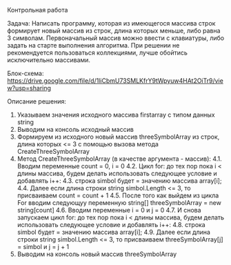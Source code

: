 Контрольная работа

Задача: Написать программу, которая из имеющегося массива строк формирует новый массив из строк, длина которых меньше, либо равна 3 символам. Первоначальный массив можно ввести с клавиатуры, либо задать на старте выполнения алгоритма. При решении не рекомендуется пользоваться коллекциями, лучше обойтись исключительно массивами.

Блок-схема: https://drive.google.com/file/d/1liCbmU73SMLKfrY9tWpyuw4HAt2OiTr9/view?usp=sharing

Описание решения:
1. Указываем значения исходного массива firstarray с типом данных string
2. Выводим на консоль исходный массив
3. Формируем из исходного новый массив threeSymbolArray из строк, длина которых <= 3 с помощью вызова метода CreateThreeSymbolArray
4. Метод CreateThreeSymbolArray (в качестве аргумента - массив):
4.1. Вводим переменные count = 0, i = 0
4.2. Цикл  for: до тех пор пока i < длины массива, будем делать использовать следующее условие и добавлять i++:
4.3. строка simbol будет = значению массива array[i];
4.4. Далее если длина строки string simbol.Length <= 3, то присваиваем count = count + 1
4.5. После того как выйдем из цикла For вводим следующуу переменную string[] threeSymbolArray = new string[count]
4.6. Вводим переменные i = 0 и j = 0
4.7. И снова запускаем цикл for: до тех пор пока i < длины массива, будем делать использовать следующее условие и добавлять i++:
4.8. строка simbol будет = значению массива array[i];
4.9. Далее если длина строки string simbol.Length <= 3, то присваиваем threeSymbolArray[j] = simbol и j = j + 1
5. Выводим на консоль новый массив threeSymbolArray
